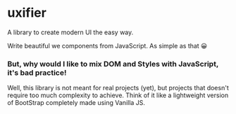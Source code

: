 # uxifier
A library to create modern UI  the easy way.

Write beautiful we components from JavaScript.
As simple as that 😀


### But, why would I like to mix DOM and Styles with JavaScript, it's bad practice!
Well, this library is not meant for real projects (yet), but projects that doesn't require too much complexity to achieve.
Think of it like a lightweight version of BootStrap completely made using Vanilla JS.

